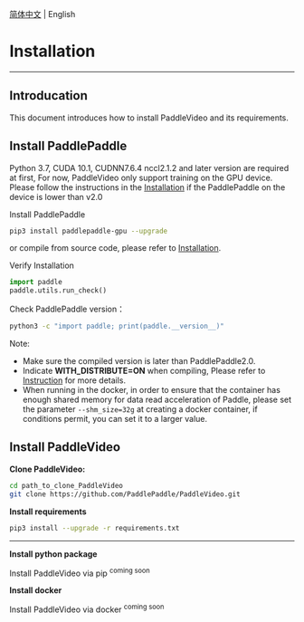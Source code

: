 [简体中文](../zh_CN/install.md) | English

# Installation

---

## Introducation

This document introduces how to install PaddleVideo and its requirements.

## Install PaddlePaddle

Python 3.7, CUDA 10.1, CUDNN7.6.4 nccl2.1.2 and later version are required at first, For now, PaddleVideo only support training on the GPU device. Please follow the instructions in the [Installation](http://www.paddlepaddle.org.cn/install/quick) if the PaddlePaddle on the device is lower than v2.0

Install PaddlePaddle

```bash
pip3 install paddlepaddle-gpu --upgrade
```

or compile from source code, please refer to [Installation](http://www.paddlepaddle.org.cn/install/quick).

Verify Installation

```python
import paddle
paddle.utils.run_check()
```

Check PaddlePaddle version：

```bash
python3 -c "import paddle; print(paddle.__version__)"
```

Note:
- Make sure the compiled version is later than PaddlePaddle2.0.
- Indicate **WITH_DISTRIBUTE=ON** when compiling, Please refer to [Instruction](https://www.paddlepaddle.org.cn/documentation/docs/zh/develop/install/Tables.html#id3) for more details.
- When running in the docker, in order to ensure that the container has enough shared memory for data read acceleration of Paddle, please set the parameter `--shm_size=32g` at creating a docker container, if conditions permit, you can set it to a larger value.


## Install PaddleVideo

**Clone PaddleVideo:**

```bash
cd path_to_clone_PaddleVideo
git clone https://github.com/PaddlePaddle/PaddleVideo.git
```

**Install requirements**

```bash
pip3 install --upgrade -r requirements.txt
```

---

**Install python package**

Install PaddleVideo via pip <sup>coming soon</sup>

**Install docker**

Install PaddleVideo via docker <sup>coming soon</sup> 


